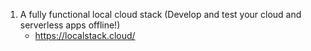 
1. A fully functional local cloud stack (Develop and test your cloud and serverless apps offline!)
    - https://localstack.cloud/
